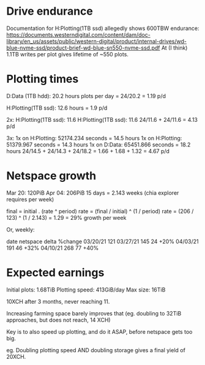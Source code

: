 # Drive endurance

Documentation for H:Plotting(1TB ssd) allegedly shows 600TBW endurance:
https://documents.westerndigital.com/content/dam/doc-library/en_us/assets/public/western-digital/product/internal-drives/wd-blue-nvme-ssd/product-brief-wd-blue-sn550-nvme-ssd.pdf
At (I think) 1.1TB writes per plot gives lifetime of ~550 plots.

# Plotting times

D:Data (1TB hdd): 20.2 hours
plots per day = 24/20.2 = 1.19 p/d

H:Plotting(1TB ssd): 12.6 hours = 1.9 p/d

2x:
H:Plotting(1TB ssd): 11.6
H:Plotting(1TB ssd): 11.6
24/11.6 + 24/11.6 = 4.13 p/d

3x:
1x on H:Plotting: 52174.234 seconds = 14.5 hours
1x on H:Plotting: 51379.967 seconds = 14.3 hours
1x on D:Data: 65451.866 seconds = 18.2 hours
24/14.5 + 24/14.3 + 24/18.2 = 1.66 + 1.68 + 1.32 = 4.67 p/d

# Netspace growth

Mar 20: 120PiB
Apr 04: 206PiB
15 days = 2.143 weeks (chia explorer requires per week)

final = initial . (rate ^ period)
rate = (final / initial) ^ (1 / period)
rate = (206 / 123) ^ (1 / 2.143)
     = 1.29
     = 29% growth per week

Or, weekly:

date      netspace  delta  %change
03/20/21  121
03/27/21  145       24     +20%
04/03/21  191       46     +32%
04/10/21  268       77     +40%

# Expected earnings

Initial plots: 1.68TiB
Plotting speed: 413GiB/day
Max size: 16TiB

10XCH after 3 months, never reaching 11.

Increasing farming space barely improves that
(eg. doubling to 32TiB approaches, but does not reach, 14 XCH)

Key is to also speed up plotting, and do it ASAP, before netspace gets too big.

eg. Doubling plotting speed AND doubling storage gives a final yield of 20XCH.

